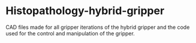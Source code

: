 # Histopathology-hybrid-gripper
CAD files made for all gripper iterations of the hybrid gripper and the code used for the control and manipulation of the gripper.
